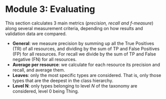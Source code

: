 # Module 3: Evaluating

This section calculates 3 main metrics (*precision, recall and f-measure*) along several measurement criteria, depending on how results and validation data are compared.

* **General**: we measure precision by summing up all the True Positives (TR) of all resources, and dividing by the sum of TP and False Positives (FP) for all resources. For recall we divide by the sum of TP and False negative (FN) for all resources.
* **Average per resource**: we calculate for each resource its precision and recall, and average them. 
* **Leaves**: only the most specific types are considered. That is, only those types that are the deepest in the class hierarchy.
* **Level N**: only types belonging to level *N* of the taxonomy are considered, level 0 being Thing.

